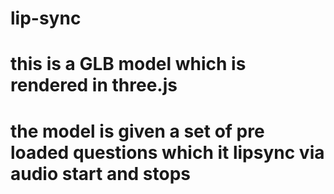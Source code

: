 # lip-sync 
# this is a GLB model which is rendered in three.js 
# the model is given a set of pre loaded questions which it lipsync via audio start and stops 
